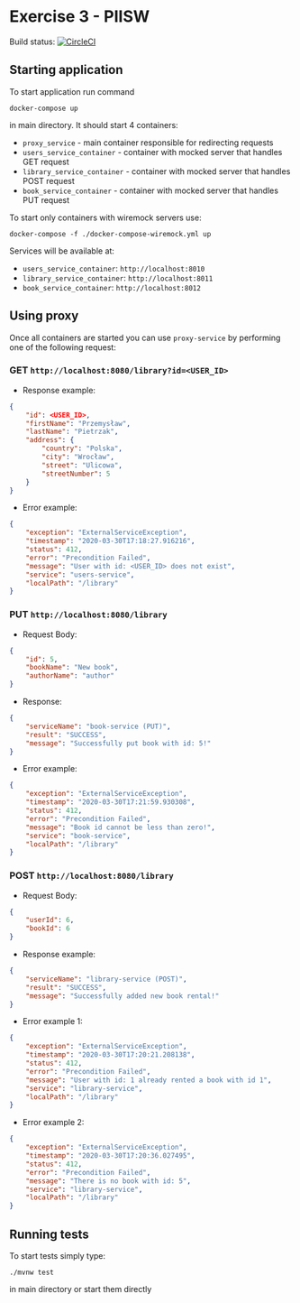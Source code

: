 # Exercise 3 - PIISW

Build status: 
[![CircleCI](https://circleci.com/gh/pietrzakp/PIISW/tree/Lista3.svg?style=svg&circle-token=592904e950e365510a6de46c34bf268b64d1086f)](http://app.circleci.com/pipelines/github/pietrzakp/PIISW/Lista3)

## Starting application
To start application run command
```
docker-compose up
```
in main directory. It should start 4 containers:
- `proxy_service` - main container responsible for redirecting requests
- `users_service_container` - container with mocked server that handles GET request
- `library_service_container` - container with mocked server that handles POST request
- `book_service_container` - container with mocked server that handles PUT request

To start only containers with wiremock servers use:
```
docker-compose -f ./docker-compose-wiremock.yml up
```
Services will be available at:
- `users_service_container`: `http://localhost:8010`
- `library_service_container`: `http://localhost:8011`
- `book_service_container`: `http://localhost:8012`

## Using proxy
Once all containers are started you can use `proxy-service` by performing one of the following request:

### GET `http://localhost:8080/library?id=<USER_ID>`
* Response example:
```json
{
    "id": <USER_ID>,
    "firstName": "Przemysław",
    "lastName": "Pietrzak",
    "address": {
        "country": "Polska",
        "city": "Wrocław",
        "street": "Ulicowa",
        "streetNumber": 5
    }
}
```
* Error example:
```json
{
    "exception": "ExternalServiceException",
    "timestamp": "2020-03-30T17:18:27.916216",
    "status": 412,
    "error": "Precondition Failed",
    "message": "User with id: <USER_ID> does not exist",
    "service": "users-service",
    "localPath": "/library"
}
```
### PUT `http://localhost:8080/library`
* Request Body: 
```json
{
    "id": 5,
    "bookName": "New book",
    "authorName": "author"
}
```
* Response:
```json
{
    "serviceName": "book-service (PUT)",
    "result": "SUCCESS",
    "message": "Successfully put book with id: 5!"
}
```
* Error example:
```json
{
    "exception": "ExternalServiceException",
    "timestamp": "2020-03-30T17:21:59.930308",
    "status": 412,
    "error": "Precondition Failed",
    "message": "Book id cannot be less than zero!",
    "service": "book-service",
    "localPath": "/library"
}
```

### POST `http://localhost:8080/library`
* Request Body:
```json
{
    "userId": 6,
    "bookId": 6
}
```
* Response example:
```json
{
    "serviceName": "library-service (POST)",
    "result": "SUCCESS",
    "message": "Successfully added new book rental!"
}
```
* Error example 1:
```json
{
    "exception": "ExternalServiceException",
    "timestamp": "2020-03-30T17:20:21.208138",
    "status": 412,
    "error": "Precondition Failed",
    "message": "User with id: 1 already rented a book with id 1",
    "service": "library-service",
    "localPath": "/library"
}
```
* Error example 2:
```json
{
    "exception": "ExternalServiceException",
    "timestamp": "2020-03-30T17:20:36.027495",
    "status": 412,
    "error": "Precondition Failed",
    "message": "There is no book with id: 5",
    "service": "library-service",
    "localPath": "/library"
}
```
## Running tests
To start tests simply type:
```
./mvnw test
```
in main directory or start them directly